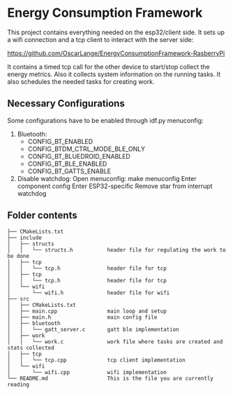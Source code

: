 # Energy Consumption Framework
This project contains everything needed on the esp32/client side.
It sets up a wifi connection and a tcp client to interact with the server side:

https://github.com/OscarLange/EnergyConsumptionFramework-RasberryPi

It contains a timed tcp call for the other device to start/stop collect the energy metrics.
Also it collects system information on the running tasks.
It also schedules the needed tasks for creating work.

## Necessary Configurations
Some configurations have to be enabled through idf.py menuconfig:
1. Bluetooth:
    - CONFIG_BT_ENABLED
    - CONFIG_BTDM_CTRL_MODE_BLE_ONLY
    - CONFIG_BT_BLUEDROID_ENABLED
    - CONFIG_BT_BLE_ENABLED
    - CONFIG_BT_GATTS_ENABLE
2. Disable watchdog:
    Open menuconfig: make menuconfig
    Enter component config
    Enter ESP32-specific
    Remove star from interrupt watchdog


## Folder contents

```
├── CMakeLists.txt
├── include
│   ├── structs 
│   │   └── structs.h           header file for regulating the work to be done
│   ├── tcp 
│   │   └── tcp.h               header file for tcp
│   ├── tcp 
│   │   └── tcp.h               header file for tcp
│   └── wifi 
│       └── wifi.h              header file for wifi
├── src
│   ├── CMakeLists.txt
│   ├── main.cpp                main loop and setup
│   ├── main.h                  main config file
│   ├── bluetooth 
│   │   └── gatt_server.c       gatt ble implementation
│   ├── work 
│   │   └── work.c              work file where tasks are created and stats collected
│   ├── tcp 
│   │   └── tcp.cpp             tcp client implementation
│   └── wifi 
│       └── wifi.cpp            wifi implementation
└── README.md                   This is the file you are currently reading
```
